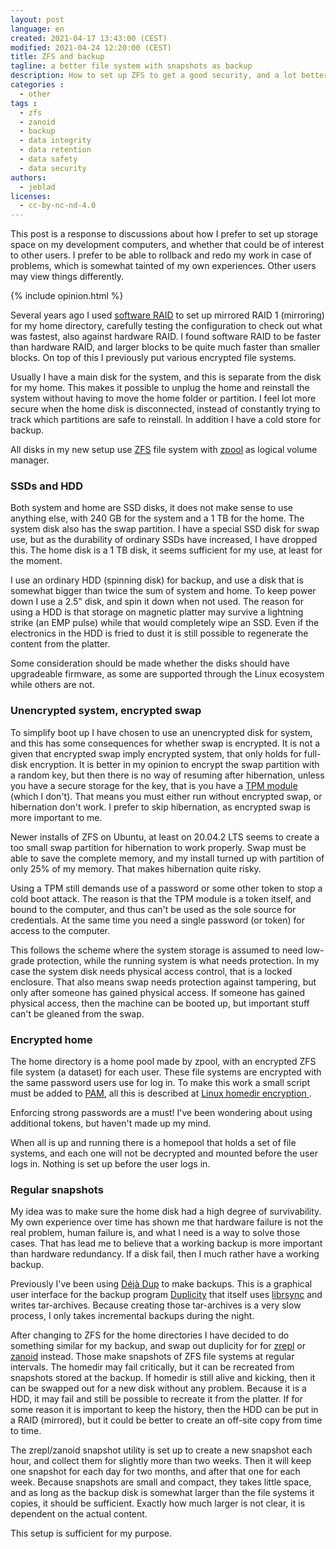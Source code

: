 ```yaml
---
layout: post
language: en
created: 2021-04-17 13:43:00 (CEST)
modified: 2021-04-24 12:20:00 (CEST)
title: ZFS and backup
tagline: a better file system with snapshots as backup
description: How to set up ZFS to get a good security, and a lot better backup strategy, without wasting a fortune.
categories :
  - other
tags :
  - zfs
  - zanoid
  - backup
  - data integrity
  - data retention
  - data safety
  - data security
authors:
  - jeblad
licenses:
  - cc-by-nc-nd-4.0
---
```


This post is a response to discussions about how I prefer to set up storage space on my development computers, and whether that could be of interest to other users. I prefer to be able to rollback and redo my work in case of problems, which is somewhat tainted of my own experiences. Other users may view things differently.

<!--more-->

{% include opinion.html %}

Several years ago I used [software RAID](https://www.dataplugs.com/en/software-raid-vs-hardware-raid-advantages-disadvantages/) to set up mirrored RAID 1 (mirroring) for my home directory, carefully testing the configuration to check out what was fastest, also against hardware RAID. I found software RAID to be faster than hardware RAID, and larger blocks to be quite much faster than smaller blocks. On top of this I previously put various encrypted file systems.

Usually I have a main disk for the system, and this is separate from the disk for my home. This makes it possible to unplug the home and reinstall the system without having to move the home folder or partition. I feel lot more secure when the home disk is disconnected, instead of constantly trying to track which partitions are safe to reinstall. In addition I have a cold store for backup.

All disks in my new setup use [ZFS](https://wiki.ubuntu.com/ZFS) file system with [zpool](https://wiki.ubuntu.com/ZFS/ZPool) as logical volume manager.

### SSDs and HDD

Both system and home are SSD disks, it does not make sense to use anything else, with 240 GB for the system and a 1 TB for the home. The system disk also has the swap partition. I have a special SSD disk for swap use, but as the durability of ordinary SSDs have increased, I have dropped this. The home disk is a 1 TB disk, it seems sufficient for my use, at least for the moment.

I use an ordinary HDD (spinning disk) for backup, and use a disk that is somewhat bigger than twice the sum of system and home. To keep power down I use a 2.5" disk, and spin it down when not used. The reason for using a HDD is that storage on magnetic platter may survive a lightning strike (an EMP pulse) while that would completely wipe an SSD. Even if the electronics in the HDD is fried to dust it is still possible to regenerate the content from the platter.

Some consideration should be made whether the disks should have upgradeable firmware, as some are supported through the Linux ecosystem while others are not.

### Unencrypted system, encrypted swap

To simplify boot up I have chosen to use an unencrypted disk for system, and this has some consequences for whether swap is encrypted. It is not a given that encrypted swap imply encrypted system, that only holds for full-disk encryption. It is better in my opinion to encrypt the swap partition with a random key, but then there is no way of resuming after hibernation, unless you have a secure storage for the key, that is you have a [TPM module](https://trustedcomputinggroup.org/resource/trusted-platform-module-tpm-summary/) (which I don't). That means you must either run without encrypted swap, or hibernation don't work. I prefer to skip hibernation, as encrypted swap is more important to me.

<p class="note">Newer installs of ZFS on Ubuntu, at least on 20.04.2 LTS seems to create a too small swap partition for hibernation to work properly. Swap must be able to save the complete memory, and my install turned up with partition of only 25% of my memory. That makes hibernation quite risky.</p> 

<p class="note">Using a TPM still demands use of a password or some other token to stop a cold boot attack. The reason is that the TPM module is a token itself, and bound to the computer, and thus can't be used as the sole source for credentials. At the same time you need a single password (or token) for access to the computer.</p>

This follows the scheme where the system storage is assumed to need low-grade protection, while the running system is what needs protection. In my case the system disk needs physical access control, that is a locked enclosure. That also means swap needs protection against tampering, but only after someone has gained physical access. If someone has gained physical access, then the machine can be booted up, but important stuff can't be gleaned from the swap.

### Encrypted home

The home directory is a home pool made by zpool, with an encrypted ZFS file system (a dataset) for each user. These file systems are encrypted with the same password users use for log in. To make this work a small script must be added to [PAM](https://www.redhat.com/sysadmin/pluggable-authentication-modules-pam), all this is described at [Linux homedir encryption ](https://talldanestale.dk/2020/04/06/zfs-and-homedir-encryption/).

<p class="note">Enforcing strong passwords are a must! I've been wondering about using additional tokens, but haven't made up my mind.</p>

When all is up and running there is a homepool that holds a set of file systems, and each one will not be decrypted and mounted before the user logs in. Nothing is set up before the user logs in.

### Regular snapshots

My idea was to make sure the home disk had a high degree of survivability. My own experience over time has shown me that hardware failure is not the real problem, human failure is, and what I need is a way to solve those cases. That has lead me to believe that a working backup is more important than hardware redundancy. If a disk fail, then I much rather have a working backup.

Previously I've been using [Déjà Dup](https://wiki.gnome.org/Apps/DejaDup) to make backups. This is a graphical user interface for the backup program [Duplicity](http://duplicity.nongnu.org/) that itself uses [librsync](https://github.com/librsync/librsync) and writes tar-archives. Because creating those tar-archives is a very slow process, I only takes incremental backups during the night.

After changing to ZFS for the home directories I have decided to do something similar for my backup, and swap out duplicity for for [zrepl](https://zrepl.github.io/) or [zanoid](https://github.com/jimsalterjrs/sanoid/) instead. Those make snapshots of ZFS file systems at regular intervals. The homedir may fail critically, but it can be recreated from snapshots stored at the backup. If homedir is still alive and kicking, then it can be swapped out for a new disk without any problem. Because it is a HDD, it may fail and still be possible to recreate it from the platter. If for some reason it is important to keep the history, then the HDD can be put in a RAID (mirrored), but it could be better to create an off-site copy from time to time.

The zrepl/zanoid snapshot utility is set up to create a new snapshot each hour, and collect them for slightly more than two weeks. Then it will keep one snapshot for each day for two months, and after that one for each week. Because snapshots are small and compact, they takes little space, and as long as the backup disk is somewhat larger than the file systems it copies, it should be sufficient. Exactly how much larger is not clear, it is dependent on the actual content.

This setup is sufficient for my purpose.
